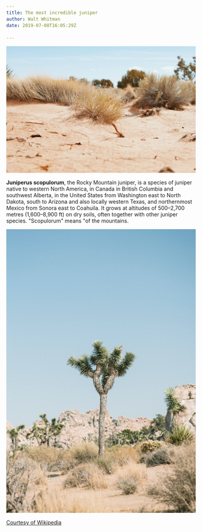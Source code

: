 ```yaml
---
title: The most incredible juniper
author: Walt Whitman
date: 2019-07-08T16:05:29Z

---
```

![Juniper](../images/juniper.jpg)

**Juniperus scopulorum**, the Rocky Mountain juniper, is a species of juniper native to western North America, in Canada in British Columbia and southwest Alberta, in the United States from Washington east to North Dakota, south to Arizona and also locally western Texas, and northernmost Mexico from Sonora east to Coahuila. It grows at altitudes of 500–2,700 metres (1,600–8,900 ft) on dry soils, often together with other juniper species. "Scopulorum" means "of the mountains.

![Joshua Tree](../images/max-di-capua-AhHICglxxx8-unsplash.jpg)

<a href="https://en.wikipedia.org/wiki/Juniperus_scopulorum">
Courtesy of Wikipedia
</a>